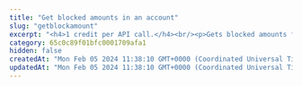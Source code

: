 ```yaml
---
title: "Get blocked amounts in an account"
slug: "getblockamount"
excerpt: "<h4>1 credit per API call.</h4><br/><p>Gets blocked amounts for an account.</p>"
category: 65c0c89f01bfc0001709afa1
hidden: false
createdAt: "Mon Feb 05 2024 11:38:10 GMT+0000 (Coordinated Universal Time)"
updatedAt: "Mon Feb 05 2024 11:38:10 GMT+0000 (Coordinated Universal Time)"
---
```

